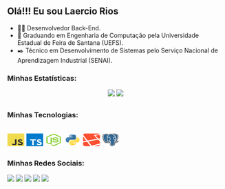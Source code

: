 ## Olá!!! Eu sou Laercio Rios


- 🧙‍♂️ Desenvolvedor Back-End.
- 📜 Graduando em Engenharia de Computação pela Universidade Estadual de Feira de Santana (UEFS).
- ✒️ Técnico em Desenvolvimento de Sistemas pelo Serviço Nacional de Aprendizagem Industrial (SENAI).

###  Minhas Estatísticas:
<div align="center">
  <img height="180em" src="https://github-readme-stats.vercel.app/api?username=laerciosr&count_private=true&show_icons=true&theme=dracula" />
  <img height="180em" src="https://github-readme-stats.vercel.app/api/top-langs/?username=laerciosr&layout=compact&count_private=true&show_icons=true&theme=dracula" />
</div>

##
### Minhas Tecnologias:

<div style="display: inline_block"><br>
  <img align="center" alt="JS" height="30" width="40" src="https://github.com/devicons/devicon/blob/master/icons/javascript/javascript-original.svg">
  <img align="center" alt="TS" height="30" width="40" src="https://github.com/devicons/devicon/blob/master/icons/typescript/typescript-original.svg">
  <img align="center" alt="Node" height="30" width="40" src="https://github.com/devicons/devicon/blob/master/icons/nodejs/nodejs-original.svg">
  <img align="center" alt="Python" height="30" width="40" src="https://github.com/devicons/devicon/blob/master/icons/python/python-original.svg">
  <img align="center" alt="Laravel" height="30" width="40" src="https://github.com/devicons/devicon/blob/master/icons/laravel/laravel-plain.svg">
  <img align="center" alt="Postgres" height="30" width="40" src="https://github.com/devicons/devicon/blob/master/icons/postgresql/postgresql-original.svg">
</div>

##
### Minhas Redes Sociais:

<div>
  <a href="https://www.linkedin.com/in/laerciorios/" target="_blank"><img src="https://img.shields.io/badge/LinkedIn-0077B5?style=for-the-badge&logo=linkedin&logoColor=white" target="_blank"></a>
  <a href="mailto:contact@laerciorios.com"><img src="https://img.shields.io/badge/Email-%23333?style=for-the-badge&logo=microsoft-outlook&logoColor=white" target="_blank"></a>
  <a href="https://www.hackerrank.com/LaercioRios"><img src="https://img.shields.io/badge/-Hackerrank-2EC866?style=for-the-badge&logo=HackerRank&logoColor=white" target="_blank"></a>
  <a href="https://leetcode.com/LaercioRios/"><img src="https://img.shields.io/badge/dynamic/json?style=for-the-badge&labelColor=black&color=%23ffa116&label=LeetCode&query=solvedOverTotal&url=https%3A%2F%2Fleetcode-badge.vercel.app%2Fapi%2Fusers%2FLaercioRios&logo=leetcode&logoColor=yellow" target="_blank"></a>
  <a href="https://www.goodreads.com/user/show/62824643-laercio-rios"><img src="https://img.shields.io/badge/Goodreads-372213?style=for-the-badge&logo=goodreads&logoColor=white" target="_blank"></a>
</div>
